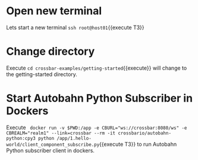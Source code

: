 # Open new terminal 
Lets start a new terminal `ssh root@host01`{{execute T3}} 

# Change directory
Execute `cd crossbar-examples/getting-started`{{execute}} will change to the getting-started directory.

# Start Autobahn Python Subscriber in Dockers 
Execute ` docker run -v $PWD:/app -e CBURL="ws://crossbar:8080/ws" -e CBREALM="realm1" --link=crossbar --rm -it crossbario/autobahn-python:cpy3 python /app/1.hello-world/client_component_subscribe.py`{{execute T3}} to run Autobahn Python subscriber client in dockers.

